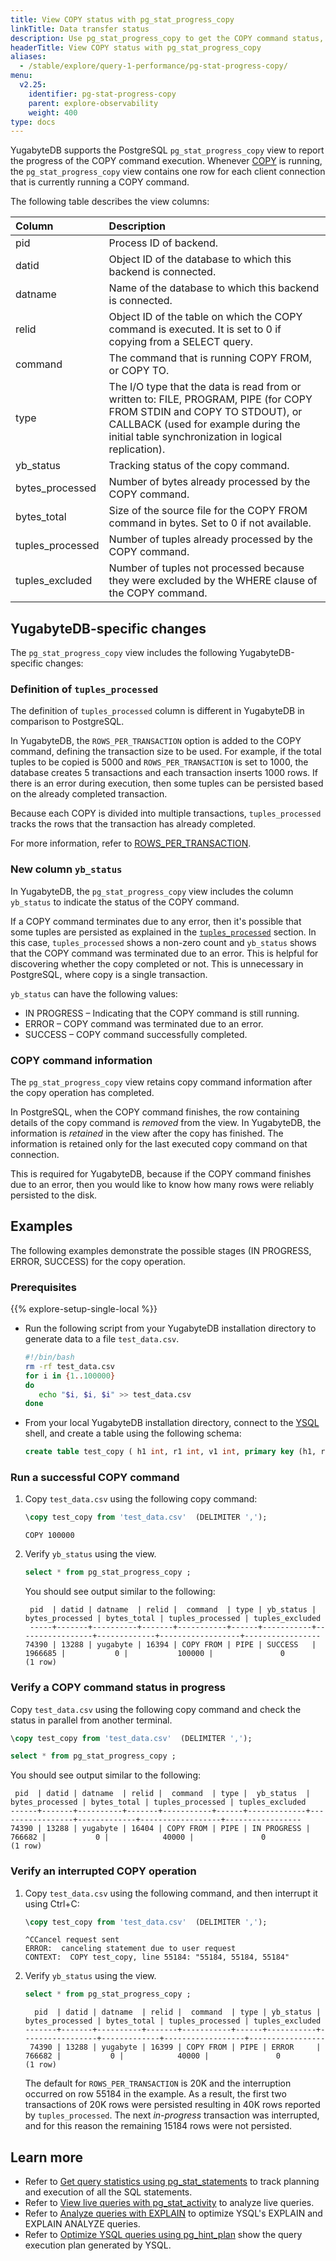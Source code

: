 ```yaml
---
title: View COPY status with pg_stat_progress_copy
linkTitle: Data transfer status
description: Use pg_stat_progress_copy to get the COPY command status, number of tuples processed, and other COPY progress reports.
headerTitle: View COPY status with pg_stat_progress_copy
aliases:
  - /stable/explore/query-1-performance/pg-stat-progress-copy/
menu:
  v2.25:
    identifier: pg-stat-progress-copy
    parent: explore-observability
    weight: 400
type: docs
---
```


YugabyteDB supports the PostgreSQL `pg_stat_progress_copy` view to report the progress of the COPY command execution. Whenever [COPY](../../../api/ysql/the-sql-language/statements/cmd_copy/) is running, the `pg_stat_progress_copy` view contains one row for each client connection that is currently running a COPY command.

The following table describes the view columns:

| Column | Description |
| :---- | :---------- |
| pid | Process ID of backend. |
| datid | Object ID of the database to which this backend is connected. |
| datname | Name of the database to which this backend is connected. |
| relid | Object ID of the table on which the COPY command is executed. It is set to 0 if copying from a SELECT query.|
| command | The command that is running COPY FROM, or COPY TO. |
| type | The I/O type that the data is read from or written to: FILE, PROGRAM, PIPE (for COPY FROM STDIN and COPY TO STDOUT), or CALLBACK (used for example during the initial table synchronization in logical replication). |
| yb_status | Tracking status of the copy command. |
| bytes_processed | Number of bytes already processed by the COPY command. |
| bytes_total | Size of the source file for the COPY FROM command in bytes. Set to 0 if not available. |
| tuples_processed | Number of tuples already processed by the COPY command. |
| tuples_excluded | Number of tuples not processed because they were excluded by the WHERE clause of the COPY command. |

## YugabyteDB-specific changes

The `pg_stat_progress_copy` view includes the following YugabyteDB-specific changes:

### Definition of `tuples_processed`

The definition of `tuples_processed` column is different in YugabyteDB in comparison to PostgreSQL.

In YugabyteDB, the `ROWS_PER_TRANSACTION` option is added to the COPY command, defining the transaction size to be used. For example, if the total tuples to be copied is 5000 and `ROWS_PER_TRANSACTION` is set to 1000, the database creates 5 transactions and each transaction inserts 1000 rows. If there is an error during execution, then some tuples can be persisted based on the already completed transaction.

Because each COPY is divided into multiple transactions, `tuples_processed` tracks the rows that the transaction has already completed.

For more information, refer to [ROWS_PER_TRANSACTION](../../../api/ysql/the-sql-language/statements/cmd_copy/#rows-per-transaction).

### New column `yb_status`

In YugabyteDB, the `pg_stat_progress_copy` view includes the column `yb_status` to indicate the status of the COPY command.

If a COPY command terminates due to any error, then it's possible that some tuples are persisted as explained in the [`tuples_processed`](#definition-of-tuples-processed) section. In this case, `tuples_processed` shows a non-zero count and `yb_status` shows that the COPY command was terminated due to an error. This is helpful for discovering whether the copy completed or not. This is unnecessary in PostgreSQL, where copy is a single transaction.

`yb_status` can have the following values:

- IN PROGRESS – Indicating that the COPY command is still running.
- ERROR – COPY command was terminated due to an error.
- SUCCESS – COPY command successfully completed.

### COPY command information

The `pg_stat_progress_copy` view retains copy command information after the copy operation has completed.

In PostgreSQL, when the COPY command finishes, the row containing details of the copy command is _removed_ from the view. In YugabyteDB, the information is _retained_ in the view after the copy has finished. The information is retained only for the last executed copy command on that connection.

This is required for YugabyteDB, because if the COPY command finishes due to an error, then you would like to know how many rows were reliably persisted to the disk.

## Examples

The following examples demonstrate the possible stages (IN PROGRESS, ERROR, SUCCESS) for the copy operation.

### Prerequisites

{{% explore-setup-single-local %}}

- Run the following script from your YugabyteDB installation directory to generate data to a file `test_data.csv`.

    ```sh
    #!/bin/bash
    rm -rf test_data.csv
    for i in {1..100000}
    do
       echo "$i, $i, $i" >> test_data.csv
    done
    ```

- From your local YugabyteDB installation directory, connect to the [YSQL](../../../api/ysqlsh/) shell, and create a table using the following schema:

    ```sql
    create table test_copy ( h1 int, r1 int, v1 int, primary key (h1, r1));
    ```

### Run a successful COPY command

1. Copy `test_data.csv` using the following copy command:

    ```sql
    \copy test_copy from 'test_data.csv'  (DELIMITER ',');
    ```

    ```output
    COPY 100000
    ```

1. Verify `yb_status` using the view.

    ```sql
    select * from pg_stat_progress_copy ;
    ```

    You should see output similar to the following:

    ```output
     pid  | datid | datname  | relid |  command  | type | yb_status | bytes_processed | bytes_total | tuples_processed | tuples_excluded
     -----+-------+----------+-------+-----------+------+-----------+-----------------+-------------+------------------+-----------------
    74390 | 13288 | yugabyte | 16394 | COPY FROM | PIPE | SUCCESS   |         1966685 |           0 |           100000 |               0
    (1 row)
    ```

### Verify a COPY command status in progress

Copy `test_data.csv` using the following copy command and check the status in parallel from another terminal.

```sql
\copy test_copy from 'test_data.csv'  (DELIMITER ',');
```

```sql
select * from pg_stat_progress_copy ;
```

You should see output similar to the following:

```output
 pid  | datid | datname  | relid |  command  | type |  yb_status  | bytes_processed | bytes_total | tuples_processed | tuples_excluded
------+-------+----------+-------+-----------+------+-------------+-----------------+-------------+------------------+-----------------
74390 | 13288 | yugabyte | 16404 | COPY FROM | PIPE | IN PROGRESS |          766682 |           0 |            40000 |               0
(1 row)
```

### Verify an interrupted COPY operation

1. Copy `test_data.csv` using the following command, and then interrupt it using Ctrl+C:

    ```sql
    \copy test_copy from 'test_data.csv'  (DELIMITER ',');
    ```

    ```output
    ^CCancel request sent
    ERROR:  canceling statement due to user request
    CONTEXT:  COPY test_copy, line 55184: "55184, 55184, 55184"
    ````

1. Verify `yb_status` using the view.

     ```sql
    select * from pg_stat_progress_copy ;
    ```

    ```output
      pid  | datid | datname  | relid |  command  | type | yb_status | bytes_processed | bytes_total | tuples_processed | tuples_excluded
    -------+-------+----------+-------+-----------+------+-----------+-----------------+-------------+------------------+-----------------
     74390 | 13288 | yugabyte | 16399 | COPY FROM | PIPE | ERROR     |          766682 |           0 |            40000 |               0
    (1 row)
    ```

    The default for `ROWS_PER_TRANSACTION` is 20K and the interruption occurred on row 55184 in the example. As a result, the first two transactions of 20K rows were persisted resulting in 40K rows reported by `tuples_processed`. The next _in-progress_ transaction was interrupted, and for this reason the remaining 15184 rows were not persisted.

## Learn more

- Refer to [Get query statistics using pg_stat_statements](../../query-1-performance/pg-stat-statements/) to track planning and execution of all the SQL statements.
- Refer to [View live queries with pg_stat_activity](../pg-stat-activity/) to analyze live queries.
- Refer to [Analyze queries with EXPLAIN](../../query-1-performance/explain-analyze/) to optimize YSQL's EXPLAIN and EXPLAIN ANALYZE queries.
- Refer to [Optimize YSQL queries using pg_hint_plan](../../query-1-performance/pg-hint-plan/) show the query execution plan generated by YSQL.
